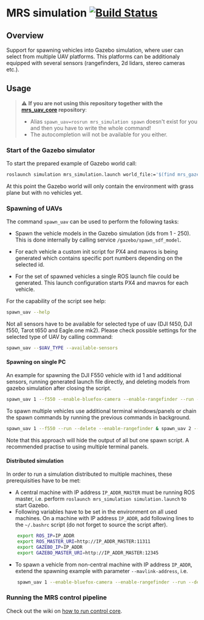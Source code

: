 # MRS simulation [![Build Status](https://github.com/ctu-mrs/mrs_simulation/workflows/CI/badge.svg)](https://github.com/ctu-mrs/mrs_simulation/actions)
 
## Overview
Support for spawning vehicles into Gazebo simulation, where user can select from multiple UAV platforms. 
This platforms can be additionaly equipped with several sensors (rangefinders, 2d lidars, stereo cameras etc.).

## Usage

> :warning: **If you are not using this repository together with the [mrs_uav_core](https://github.com/ctu-mrs/uav_core) repository**: 
>
> * Alias `spawn_uav=rosrun mrs_simulation spawn` doesn't exist for you and then you have to write the whole command!
> * The autocompletion will not be available for you either.

### Start of the Gazebo simulator

To start the prepared example of Gazebo world call:

```bash
roslaunch simulation mrs_simulation.launch world_file:='$(find mrs_gazebo_common)/worlds/grass_plane.world' gui:=true
```

At this point the Gazebo world will only contain the environment with grass plane but with no vehicles yet.

### Spawning of UAVs 
The command `spawn_uav` can be used to perform the following tasks:

* Spawn the vehicle models in the Gazebo simulation (ids from 1 - 250). This is done internally by calling service `/gazebo/spawn_sdf_model`.
  
* For each vehicle a custom init script for PX4 and mavros is being generated which contains specific port numbers depending on the selected id.

* For the set of spawned vehicles a single ROS launch file could be generated.
  This launch configuration starts PX4 and mavros for each vehicle.

For the capability of the script see help:

```bash
spawn_uav --help
```

Not all sensors have to be available for selected type of uav (DJI f450, DJI f550, Tarot t650 and Eagle.one mk2). Please check possible settings for
the selected type of UAV by calling command: 

```bash
spawn_uav --$UAV_TYPE --available-sensors
```

#### Spawning on single PC

An example for spawning the DJI F550 vehicle with id 1 and additional sensors, running generated launch file directly, and deleting models from gazebo simulation after closing the script.

```bash
spawn_uav 1 --f550 --enable-bluefox-camera --enable-rangefinder --run --delete
```

To spawn multiple vehicles use additional terminal windows/panels or chain the spawn commands by running the previous commands in background.

```bash
spawn_uav 1 --f550 --run --delete --enable-rangefinder & spawn_uav 2 --f550 --run --delete --enable-rangefinder && fg
```

Note that this approach will hide the output of all but one spawn script. A recommended practise to using multiple terminal panels.

#### Distributed simulation
In order to run a simulation distributed to multiple machines, these prerequisities have to be met:
* A central machine with IP address `IP_ADDR_MASTER` must be running ROS master, i.e. perform `roslaunch mrs_simulation simulation.launch` to start Gazebo.
* Following variables have to be set in the environment on all used machines. On a machine with IP address `IP_ADDR`, add following lines to the `~/.bashrc` script (do not forget to source the script after).

```bash
    export ROS_IP=IP_ADDR
    export ROS_MASTER_URI=http://IP_ADDR_MASTER:11311
    export GAZEBO_IP=IP_ADDR
    export GAZEBO_MASTER_URI=http://IP_ADDR_MASTER:12345
```

* To spawn a vehicle from non-central machine with IP address `IP_ADDR`, extend the spawning example with parameter `--mavlink-address`, i.e.

```bash
    spawn_uav 1 --enable-bluefox-camera --enable-rangefinder --run --delete --mavlink-address IP_ADDR
```

### Running the MRS control pipeline
Check out the wiki on [how to run control core](https://ctu-mrs.github.io/docs/simulation/howto.html#3-run-the-control-core).
